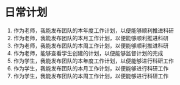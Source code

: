 # 日常计划

1. 作为老师，我能发布团队的本年度工作计划，以便能够顺利推进科研
2. 作为老师，我能发布团队的本月工作计划，以便能够顺利推进科研
3. 作为老师，我能发布团队的本周工作计划，以便能够顺利推进科研
4. 作为老师，能够查看学生创建的计划，以便能够监督计划的完成
5. 作为学生，我能发布团队的本年度工作计划，以便能够进行科研工作
6. 作为学生，我能发布团队的本月工作计划，以便能够进行科研工作
7. 作为学生，我能发布团队的本周工作计划，以便能够进行科研工作

